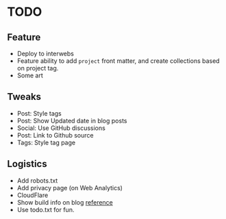 # TODO

## Feature

- Deploy to interwebs
- Feature ability to add `project` front matter, and create collections based on
  project tag.
- Some art

## Tweaks

- Post: Style tags
- Post: Show Updated date in blog posts
- Social: Use GitHub discussions
- Post: Link to Github source
- Tags: Style tag page

## Logistics

- Add robots.txt
- Add privacy page (on Web Analytics)
- CloudFlare
- Show build info on blog [reference](https://www.aleksandrhovhannisyan.com/blog/eleventy-build-info/)
- Use todo.txt for fun.
